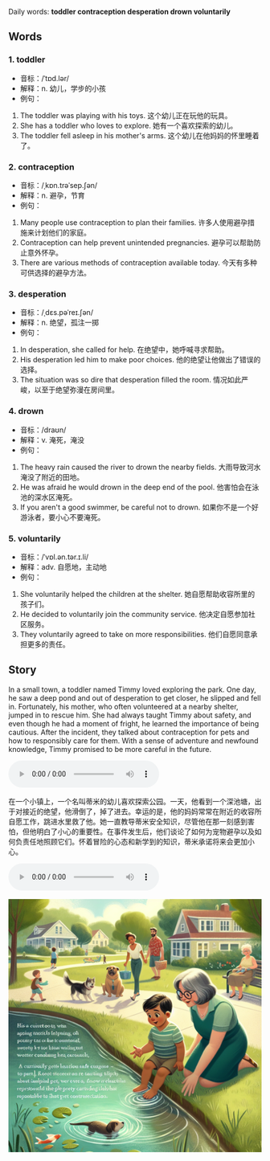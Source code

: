 Daily words: **toddler contraception desperation drown voluntarily**

## Words
### 1. toddler
- 音标：/ˈtɒd.lər/ <span style="cursor: pointer;" onclick="document.getElementById('audio-player-1').play()"><i class="fas fa-volume-up"></i></span>
<audio id="audio-player-1" src="audios/words/toddler.mp3" style="display:none;"></audio>
- 解释：n. 幼儿，学步的小孩
- 例句：
1. The toddler was playing with his toys. 
这个幼儿正在玩他的玩具。
2. She has a toddler who loves to explore. 
她有一个喜欢探索的幼儿。
3. The toddler fell asleep in his mother's arms. 
这个幼儿在他妈妈的怀里睡着了。

### 2. contraception
- 音标：/ˌkɒn.trəˈsep.ʃən/ <span style="cursor: pointer;" onclick="document.getElementById('audio-player-2').play()"><i class="fas fa-volume-up"></i></span>
<audio id="audio-player-2" src="audios/words/contraception.mp3" style="display:none;"></audio>
- 解释：n. 避孕，节育
- 例句：
1. Many people use contraception to plan their families. 
许多人使用避孕措施来计划他们的家庭。
2. Contraception can help prevent unintended pregnancies. 
避孕可以帮助防止意外怀孕。
3. There are various methods of contraception available today. 
今天有多种可供选择的避孕方法。

### 3. desperation
- 音标：/ˌdɛs.pəˈreɪ.ʃən/ <span style="cursor: pointer;" onclick="document.getElementById('audio-player-3').play()"><i class="fas fa-volume-up"></i></span>
<audio id="audio-player-3" src="audios/words/desperation.mp3" style="display:none;"></audio>
- 解释：n. 绝望，孤注一掷
- 例句：
1. In desperation, she called for help. 
在绝望中，她呼喊寻求帮助。
2. His desperation led him to make poor choices. 
他的绝望让他做出了错误的选择。
3. The situation was so dire that desperation filled the room. 
情况如此严峻，以至于绝望弥漫在房间里。

### 4. drown
- 音标：/draʊn/ <span style="cursor: pointer;" onclick="document.getElementById('audio-player-4').play()"><i class="fas fa-volume-up"></i></span>
<audio id="audio-player-4" src="audios/words/drown.mp3" style="display:none;"></audio>
- 解释：v. 淹死，淹没
- 例句：
1. The heavy rain caused the river to drown the nearby fields. 
大雨导致河水淹没了附近的田地。
2. He was afraid he would drown in the deep end of the pool. 
他害怕会在泳池的深水区淹死。
3. If you aren't a good swimmer, be careful not to drown. 
如果你不是一个好游泳者，要小心不要淹死。

### 5. voluntarily
- 音标：/ˈvɒl.ən.tər.ɪ.li/ <span style="cursor: pointer;" onclick="document.getElementById('audio-player-5').play()"><i class="fas fa-volume-up"></i></span>
<audio id="audio-player-5" src="audios/words/voluntarily.mp3" style="display:none;"></audio>
- 解释：adv. 自愿地，主动地
- 例句：
1. She voluntarily helped the children at the shelter. 
她自愿帮助收容所里的孩子们。
2. He decided to voluntarily join the community service. 
他决定自愿参加社区服务。
3. They voluntarily agreed to take on more responsibilities. 
他们自愿同意承担更多的责任。

## Story
In a small town, a toddler named Timmy loved exploring the park. One day, he saw a deep pond and out of desperation to get closer, he slipped and fell in. Fortunately, his mother, who often volunteered at a nearby shelter, jumped in to rescue him. She had always taught Timmy about safety, and even though he had a moment of fright, he learned the importance of being cautious. After the incident, they talked about contraception for pets and how to responsibly care for them. With a sense of adventure and newfound knowledge, Timmy promised to be more careful in the future.

<audio controls>
  <source src="https://files.dwong.top/2024-08-09-english.mp3" type="audio/mpeg">
  你的浏览器不支持音频元素。
</audio>
  

在一个小镇上，一个名叫蒂米的幼儿喜欢探索公园。一天，他看到一个深池塘，出于对接近的绝望，他滑倒了，掉了进去。幸运的是，他的妈妈常常在附近的收容所自愿工作，跳进水里救了他。她一直教导蒂米安全知识，尽管他在那一刻感到害怕，但他明白了小心的重要性。在事件发生后，他们谈论了如何为宠物避孕以及如何负责任地照顾它们。怀着冒险的心态和新学到的知识，蒂米承诺将来会更加小心。

<audio controls>
  <source src="https://files.dwong.top/2024-08-09-chinese.mp3" type="audio/mpeg">
  你的浏览器不支持音频元素。
</audio>
  

![story](./images/2024-08-09.png)

